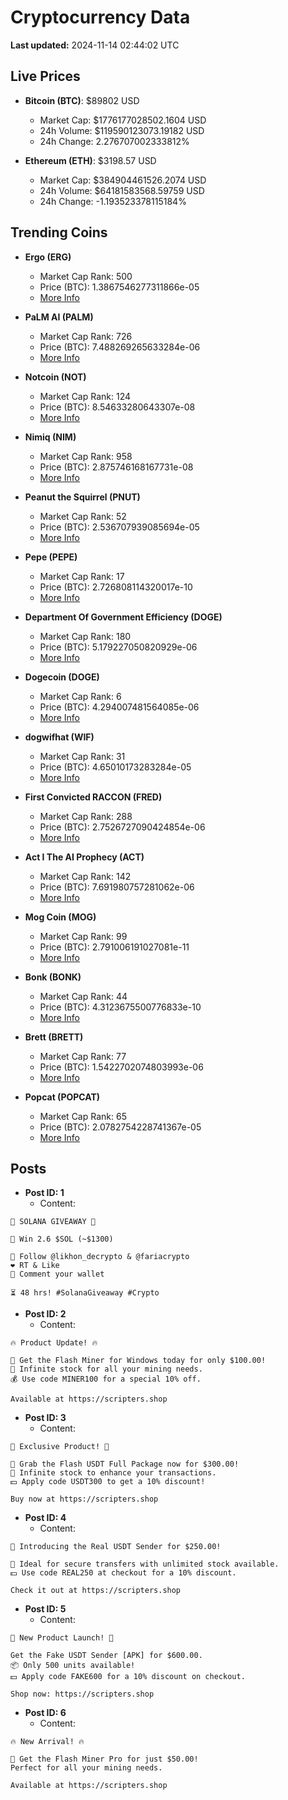 # Cryptocurrency Data

**Last updated:** 2024-11-14 02:44:02 UTC

## Live Prices
- **Bitcoin (BTC)**: $89802 USD
  - Market Cap: $1776177028502.1604 USD
  - 24h Volume: $119590123073.19182 USD
  - 24h Change: 2.276707002333812%

- **Ethereum (ETH)**: $3198.57 USD
  - Market Cap: $384904461526.2074 USD
  - 24h Volume: $64181583568.59759 USD
  - 24h Change: -1.193523378115184%

## Trending Coins
- **Ergo (ERG)**
  - Market Cap Rank: 500
  - Price (BTC): 1.3867546277311866e-05
  - [More Info](https://www.coingecko.com/en/coins/ergo)

- **PaLM AI (PALM)**
  - Market Cap Rank: 726
  - Price (BTC): 7.488269265633284e-06
  - [More Info](https://www.coingecko.com/en/coins/palm-ai)

- **Notcoin (NOT)**
  - Market Cap Rank: 124
  - Price (BTC): 8.54633280643307e-08
  - [More Info](https://www.coingecko.com/en/coins/notcoin)

- **Nimiq (NIM)**
  - Market Cap Rank: 958
  - Price (BTC): 2.875746168167731e-08
  - [More Info](https://www.coingecko.com/en/coins/nimiq)

- **Peanut the Squirrel (PNUT)**
  - Market Cap Rank: 52
  - Price (BTC): 2.536707939085694e-05
  - [More Info](https://www.coingecko.com/en/coins/peanut-the-squirrel)

- **Pepe (PEPE)**
  - Market Cap Rank: 17
  - Price (BTC): 2.726808114320017e-10
  - [More Info](https://www.coingecko.com/en/coins/pepe)

- **Department Of Government Efficiency (DOGE)**
  - Market Cap Rank: 180
  - Price (BTC): 5.179227050820929e-06
  - [More Info](https://www.coingecko.com/en/coins/department-of-government-efficiency)

- **Dogecoin (DOGE)**
  - Market Cap Rank: 6
  - Price (BTC): 4.294007481564085e-06
  - [More Info](https://www.coingecko.com/en/coins/dogecoin)

- **dogwifhat (WIF)**
  - Market Cap Rank: 31
  - Price (BTC): 4.65010173283284e-05
  - [More Info](https://www.coingecko.com/en/coins/dogwifhat)

- **First Convicted RACCON (FRED)**
  - Market Cap Rank: 288
  - Price (BTC): 2.7526727090424854e-06
  - [More Info](https://www.coingecko.com/en/coins/first-convicted-raccon)

- **Act I The AI Prophecy (ACT)**
  - Market Cap Rank: 142
  - Price (BTC): 7.691980757281062e-06
  - [More Info](https://www.coingecko.com/en/coins/act-i-the-ai-prophecy)

- **Mog Coin (MOG)**
  - Market Cap Rank: 99
  - Price (BTC): 2.791006191027081e-11
  - [More Info](https://www.coingecko.com/en/coins/mog-coin)

- **Bonk (BONK)**
  - Market Cap Rank: 44
  - Price (BTC): 4.3123675500776833e-10
  - [More Info](https://www.coingecko.com/en/coins/bonk)

- **Brett (BRETT)**
  - Market Cap Rank: 77
  - Price (BTC): 1.5422702074803993e-06
  - [More Info](https://www.coingecko.com/en/coins/brett-2)

- **Popcat (POPCAT)**
  - Market Cap Rank: 65
  - Price (BTC): 2.0782754228741367e-05
  - [More Info](https://www.coingecko.com/en/coins/popcat)

## Posts
- **Post ID: 1**
  - Content:
```
🚀 SOLANA GIVEAWAY 🚀

🎁 Win 2.6 $SOL (~$1300)

🤝 Follow @likhon_decrypto & @fariacrypto
❤️ RT & Like
💬 Comment your wallet

⏳ 48 hrs! #SolanaGiveaway #Crypto
```

- **Post ID: 2**
  - Content:
```
🔥 Product Update! 🔥

🚀 Get the Flash Miner for Windows today for only $100.00!
🔋 Infinite stock for all your mining needs.
💰 Use code MINER100 for a special 10% off.

Available at https://scripters.shop
```

- **Post ID: 3**
  - Content:
```
🎁 Exclusive Product! 🎁

💸 Grab the Flash USDT Full Package now for $300.00!
🎉 Infinite stock to enhance your transactions.
💵 Apply code USDT300 to get a 10% discount!

Buy now at https://scripters.shop
```

- **Post ID: 4**
  - Content:
```
💎 Introducing the Real USDT Sender for $250.00!

💼 Ideal for secure transfers with unlimited stock available.
💵 Use code REAL250 at checkout for a 10% discount.

Check it out at https://scripters.shop
```

- **Post ID: 5**
  - Content:
```
🚀 New Product Launch! 🚀

Get the Fake USDT Sender [APK] for $600.00.
📦 Only 500 units available!
💵 Apply code FAKE600 for a 10% discount on checkout.

Shop now: https://scripters.shop
```

- **Post ID: 6**
  - Content:
```
🔥 New Arrival! 🔥

💸 Get the Flash Miner Pro for just $50.00!
Perfect for all your mining needs.

Available at https://scripters.shop
```

